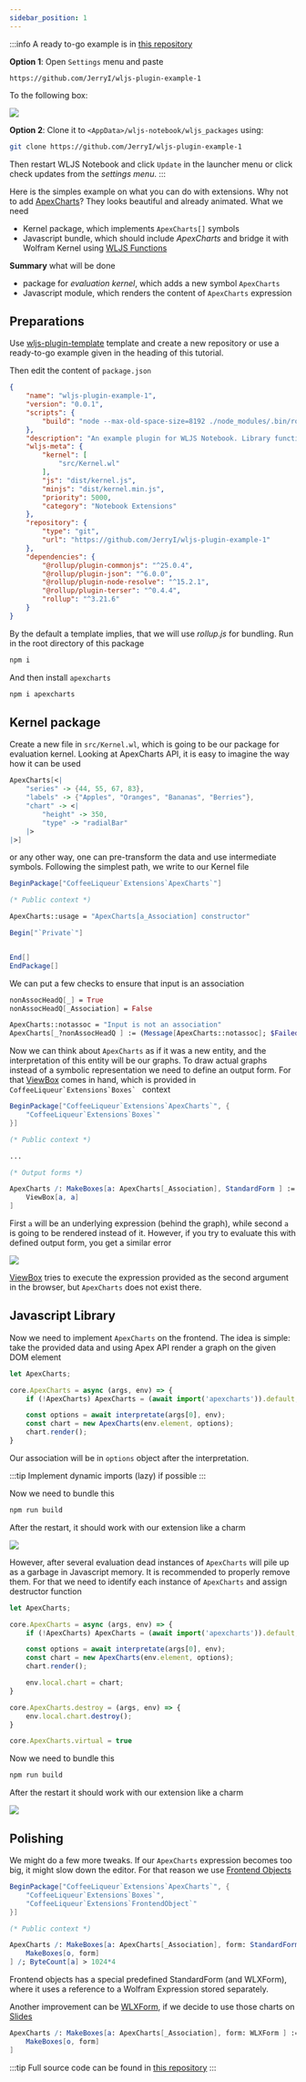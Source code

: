 ```yaml
---
sidebar_position: 1
---
```


:::info
A ready to-go example is in [this repository](https://github.com/JerryI/wljs-plugin-example-1)

__Option 1__:
Open `Settings` menu and paste 

```
https://github.com/JerryI/wljs-plugin-example-1
```

To the following box:

![](./../../../../Screenshot%202025-06-15%20at%2012.37.10.png)


__Option 2__:
Clone it to `<AppData>/wljs-notebook/wljs_packages` using:

```bash
git clone https://github.com/JerryI/wljs-plugin-example-1
```

Then restart WLJS Notebook and click `Update` in the launcher menu or click check updates from the *settings menu*.
:::

Here is the simples example on what you can do with extensions. Why not to add [ApexCharts](https://apexcharts.com/)? They looks beautiful and already animated. What we need

- Kernel package, which implements `ApexCharts[]` symbols
- Javascript bundle, which should include *ApexCharts* and bridge it with Wolfram Kernel using [WLJS Functions](frontend/Advanced/Frontend%20interpretation/WLJS%20Functions.md) 

__Summary__ what will be done
- package for *evaluation kernel*, which adds a new symbol `ApexCharts`
- Javascript module, which renders the content of `ApexCharts` expression

## Preparations
Use [wljs-plugin-template](https://github.com/JerryI/wljs-plugin-template) template and create a new repository or use a ready-to-go example given in the heading of this tutorial.

Then edit the content of `package.json`

```json title="package.json"
{
    "name": "wljs-plugin-example-1",
    "version": "0.0.1",
    "scripts": {
        "build": "node --max-old-space-size=8192 ./node_modules/.bin/rollup --config rollup.config.mjs"
    },
    "description": "An example plugin for WLJS Notebook. Library functions",
    "wljs-meta": {
        "kernel": [
            "src/Kernel.wl"
        ],
        "js": "dist/kernel.js",
        "minjs": "dist/kernel.min.js",
        "priority": 5000,
        "category": "Notebook Extensions"
    },
    "repository": {
        "type": "git",
        "url": "https://github.com/JerryI/wljs-plugin-example-1"
    },
    "dependencies": {
        "@rollup/plugin-commonjs": "^25.0.4",
        "@rollup/plugin-json": "^6.0.0",
        "@rollup/plugin-node-resolve": "^15.2.1",
        "@rollup/plugin-terser": "^0.4.4",
        "rollup": "^3.21.6"
    }
}
```

By the default a template implies, that we will use *rollup.js* for bundling. Run in the root directory of this package

```bash
npm i
```

And then install `apexcharts`

```bash
npm i apexcharts
```

## Kernel package
Create a new file in `src/Kernel.wl`, which is going to be our package for evaluation kernel. Looking at ApexCharts API, it is easy to imagine the way how it can be used

```mathematica
ApexCharts[<|
    "series" -> {44, 55, 67, 83},
    "labels" -> {"Apples", "Oranges", "Bananas", "Berries"},
    "chart" -> <|
        "height" -> 350, 
        "type" -> "radialBar"
    |>
|>]
```

or any other way, one can pre-transform the data and use intermediate symbols. Following the simplest path, we write to our Kernel file

```mathematica title="src/Kernel.wl"
BeginPackage["CoffeeLiqueur`Extensions`ApexCharts`"]

(* Public context *)

ApexCharts::usage = "ApexCharts[a_Association] constructor"

Begin["`Private`"]


End[]
EndPackage[]
```

We can put a few checks to ensure that input is an association

```mathematica
nonAssocHeadQ[_] = True
nonAssocHeadQ[_Association] = False

ApexCharts::notassoc = "Input is not an association"
ApexCharts[_?nonAssocHeadQ ] := (Message[ApexCharts::notassoc]; $Failed)
```

Now we can think about `ApexCharts` as if it was a new entity, and the interpretation of this entity will be our graphs. To draw actual graphs instead of a symbolic representation we need to define an output form. For that [ViewBox](frontend/Reference/Formatting/Low-level/ViewBox.md) comes in hand, which is provided in ``CoffeeLiqueur`Extensions`Boxes` `` context

```mathematica
BeginPackage["CoffeeLiqueur`Extensions`ApexCharts`", {
    "CoffeeLiqueur`Extensions`Boxes`"
}]

(* Public context *)

...

(* Output forms *)

ApexCharts /: MakeBoxes[a: ApexCharts[_Association], StandardForm ] := With[{},
    ViewBox[a, a]
]
```

First `a` will be an underlying expression (behind the graph), while second `a` is going to be rendered instead of it. However, if you try to evaluate this with defined output form, you get a similar error

![](./../../../../Screenshot%202025-02-10%20at%2023.27.26.png)

[ViewBox](frontend/Reference/Formatting/Low-level/ViewBox.md) tries to execute the expression provided as the second argument in the browser, but `ApexCharts` does not exist there.

## Javascript Library
Now we need to implement `ApexCharts` on the frontend. The idea is simple: take the provided data and using Apex API render a graph on the given DOM element

```js title="src/kernel.js"
let ApexCharts;

core.ApexCharts = async (args, env) => {
    if (!ApexCharts) ApexCharts = (await import('apexcharts')).default; //lazy loading

    const options = await interpretate(args[0], env);
    const chart = new ApexCharts(env.element, options);
    chart.render();
}
```

Our association will be in `options` object after the interpretation. 

:::tip
Implement dynamic imports (lazy) if possible
:::

Now we need to bundle this

```bash
npm run build
```

After the restart, it should work with our extension like a charm

![](./../../../../radial-ezgif.com-optimize.gif)

However, after several evaluation dead instances of `ApexCharts` will pile up as a garbage in Javascript memory. It is recommended to properly remove them. For that we need to identify each instance of `ApexCharts` and assign destructor function

```js title="src/kernel.js"
let ApexCharts;

core.ApexCharts = async (args, env) => {
    if (!ApexCharts) ApexCharts = (await import('apexcharts')).default; //lazy loading

    const options = await interpretate(args[0], env);
    const chart = new ApexCharts(env.element, options);
    chart.render();

    env.local.chart = chart;
}

core.ApexCharts.destroy = (args, env) => {
    env.local.chart.destroy();
} 

core.ApexCharts.virtual = true
```

Now we need to bundle this

```bash
npm run build
```

After the restart it should work with our extension like a charm

![](./../../../../radial-ezgif.com-optimize.gif)


## Polishing
We might do a few more tweaks. If our `ApexCharts` expression becomes too big, it might slow down the editor. For that reason we use [Frontend Objects](frontend/Advanced/Frontend%20interpretation/Frontend%20Objects.md)

```mathematica
BeginPackage["CoffeeLiqueur`Extensions`ApexCharts`", {
    "CoffeeLiqueur`Extensions`Boxes`",
    "CoffeeLiqueur`Extensions`FrontendObject`"
}]

(* Public context *)
```

```mathematica
ApexCharts /: MakeBoxes[a: ApexCharts[_Association], form: StandardForm ] := With[{o = CreateFrontEndObject[a]},
    MakeBoxes[o, form]
] /; ByteCount[a] > 1024*4 
```

Frontend objects has a special predefined StandardForm (and WLXForm), where it uses a reference to a Wolfram Expression stored separately.

Another improvement can be [WLXForm](frontend/Reference/Formatting/WLXForm.md), if we decide to use those charts on [Slides](frontend/Cell%20types/Slides.md) 

```mathematica
ApexCharts /: MakeBoxes[a: ApexCharts[_Association], form: WLXForm ] := With[{o = CreateFrontEndObject[a]},
    MakeBoxes[o, form]
]
```


:::tip
Full source code can be found in [this repository](https://github.com/JerryI/wljs-plugin-example-1)
:::